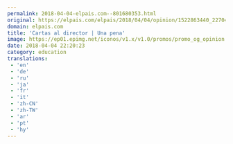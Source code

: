 ```yaml
---
permalink: 2018-04-04-elpais.com--801680353.html
original: https://elpais.com/elpais/2018/04/04/opinion/1522863440_227043.html#?ref=rss&format=simple&link=link
domain: elpais.com
title: 'Cartas al director | Una pena'
image: https://ep01.epimg.net/iconos/v1.x/v1.0/promos/promo_og_opinion.png
date: 2018-04-04 22:20:23
category: education
translations: 
 - 'en'
 - 'de'
 - 'ru'
 - 'ja'
 - 'fr'
 - 'it'
 - 'zh-CN'
 - 'zh-TW'
 - 'ar'
 - 'pt'
 - 'hy'
---
```


